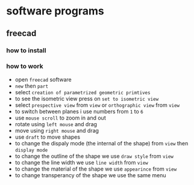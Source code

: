 # software programs

## freecad

### how to install

### how to work
- open `freecad` software
- `new` then `part`
- select `creation of parametrized geometric primtives`
- to see the isometric view press on `set to isometric view`
- select `prespective view` from `view` or `orthographic view` from `view`
- to switch between planes i use numbers from `1` to `6`
- use `mouse scroll` to zoom in and out
- rotate using `left mouse` and drag
- move using `right mouse` and drag
- use `draft` to move shapes
- to change the dispaly mode (the internal of the shape) from `view` then `display mode`
- to change the outline of the shape we use `draw style` from `view`
- to change the line width we use `line width` from `view`
- to change the material of the shape we use `appearince` from `view`
- to change transperancy of the shape we use the same menu
